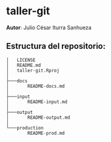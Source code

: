 # taller-git

**Autor**: Julio César Iturra Sanhueza

## Estructura del repositorio:
```
│   LICENSE
│   README.md
│   taller-git.Rproj
│
├───docs
│       README-docs.md
│
├───input
│       README-input.md
│
├───output
│       README-output.md
│
└───production
        README-prod.md

```
